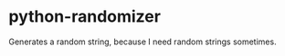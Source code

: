 python-randomizer
=================

Generates a random string, because I need random strings sometimes.
